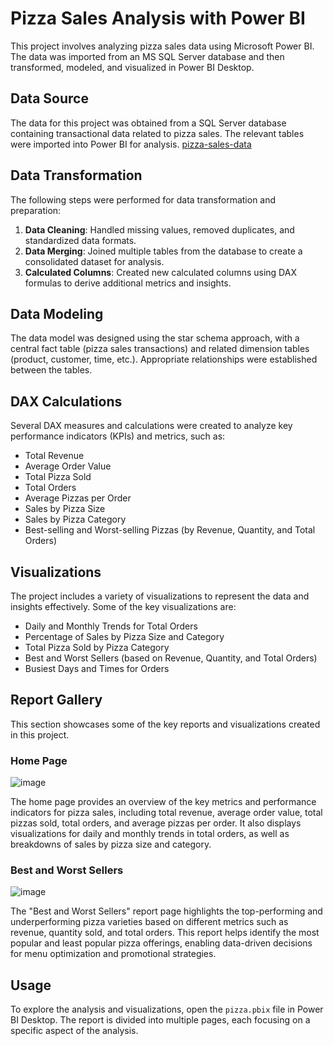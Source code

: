 # Pizza Sales Analysis with Power BI

This project involves analyzing pizza sales data using Microsoft Power BI. The data was imported from an MS SQL Server database and then transformed, modeled, and visualized in Power BI Desktop.

## Data Source

The data for this project was obtained from a SQL Server database containing transactional data related to pizza sales. The relevant tables were imported into Power BI for analysis. [pizza-sales-data](https://github.com/tushar11720/pizza-sales-analysis)

## Data Transformation

The following steps were performed for data transformation and preparation:

1. **Data Cleaning**: Handled missing values, removed duplicates, and standardized data formats.
2. **Data Merging**: Joined multiple tables from the database to create a consolidated dataset for analysis.
3. **Calculated Columns**: Created new calculated columns using DAX formulas to derive additional metrics and insights.

## Data Modeling

The data model was designed using the star schema approach, with a central fact table (pizza sales transactions) and related dimension tables (product, customer, time, etc.). Appropriate relationships were established between the tables.

## DAX Calculations

Several DAX measures and calculations were created to analyze key performance indicators (KPIs) and metrics, such as:

- Total Revenue
- Average Order Value
- Total Pizza Sold
- Total Orders
- Average Pizzas per Order
- Sales by Pizza Size
- Sales by Pizza Category
- Best-selling and Worst-selling Pizzas (by Revenue, Quantity, and Total Orders)

## Visualizations

The project includes a variety of visualizations to represent the data and insights effectively. Some of the key visualizations are:

- Daily and Monthly Trends for Total Orders
- Percentage of Sales by Pizza Size and Category
- Total Pizza Sold by Pizza Category
- Best and Worst Sellers (based on Revenue, Quantity, and Total Orders)
- Busiest Days and Times for Orders

## Report Gallery

This section showcases some of the key reports and visualizations created in this project.

### Home Page

![image](https://github.com/tushar11720/Netflix-Dashboard/assets/132842128/2021f8ee-0687-4e68-bc6a-bcd3f5b597ce)

The home page provides an overview of the key metrics and performance indicators for pizza sales, including total revenue, average order value, total pizzas sold, total orders, and average pizzas per order. It also displays visualizations for daily and monthly trends in total orders, as well as breakdowns of sales by pizza size and category.

### Best and Worst Sellers

![image](https://github.com/tushar11720/Netflix-Dashboard/assets/132842128/b37c24c0-bac8-4d18-ab28-36ca5dec83ba)

The "Best and Worst Sellers" report page highlights the top-performing and underperforming pizza varieties based on different metrics such as revenue, quantity sold, and total orders. This report helps identify the most popular and least popular pizza offerings, enabling data-driven decisions for menu optimization and promotional strategies.

## Usage

To explore the analysis and visualizations, open the `pizza.pbix` file in Power BI Desktop. The report is divided into multiple pages, each focusing on a specific aspect of the analysis.

